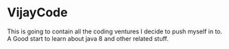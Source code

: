 # VijayCode
This is going to contain all the coding ventures I decide to push myself in to.
A Good start to learn about java 8 and other related stuff.
